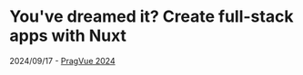 # You've dreamed it? Create full-stack apps with Nuxt

2024/09/17 - [PragVue 2024](https://pragvue.com/)
